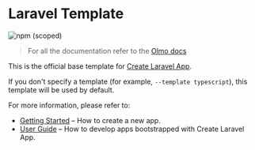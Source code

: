 # Laravel Template

![npm (scoped)](https://img.shields.io/npm/v/@olmokit/template-laravel?style=flat-square&color=EA2C65)

> For all the documentation refer to the [Olmo docs](https://olmokit.github.io/olmokit)

This is the official base template for [Create Laravel App](https://gitlab.com/olmokit/olmokit/packages/create-app).

If you don't specify a template (for example, `--template typescript`), this template will be used by default.

For more information, please refer to:

- [Getting Started](https://olmokit.github.io/olmokit/getting-started) – How to create a new app.
- [User Guide](https://olmokit.gitlab.io/olmokit) – How to develop apps bootstrapped with Create Laravel App.

